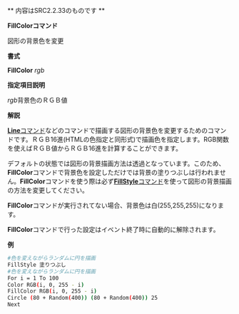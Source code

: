 ** 内容はSRC2.2.33のものです **

**FillColorコマンド**

図形の背景色を変更

**書式**

**FillColor** *rgb*

**指定項目説明**

*rgb*背景色のＲＧＢ値

**解説**

[**Line**コマンド](Lineコマンド.md)などのコマンドで描画する図形の背景色を変更するためのコマンドです。ＲＧＢ16進(HTMLの色指定と同形式)で描画色を指定します。RGB関数を使えばＲＧＢ値からＲＧＢ16進を計算することができます。

デフォルトの状態では図形の背景描画方法は透過となっています。このため、**FillColor**コマンドで背景色を設定しただけでは背景の塗りつぶしは行われません。**FillColor**コマンドを使う際は必ず[**FillStyle**コマンド](FillStyleコマンド.md)を使って図形の背景描画の方法を変更してください。

**FillColor**コマンドが実行されてない場合、背景色は白(255,255,255)になります。

**FillColor**コマンドで行った設定はイベント終了時に自動的に解除されます。

**例**
```sh
#色を変えながらランダムに円を描画
FillStyle 塗りつぶし
#色を変えながらランダムに円を描画
For i = 1 To 100
Color RGB(i, 0, 255 - i)
FillColor RGB(i, 0, 255 - i)
Circle (80 + Random(400)) (80 + Random(400)) 25
Next
```

